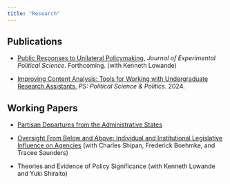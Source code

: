 ```yaml
---
title: "Research"
---
```




## Publications
* [Public Responses to Unilateral Policymaking,](../public-responses-to-unilateral-policymaking.pdf) _Journal of Experimental
Political Science_. Forthcoming. (with Kenneth Lowande)

* [Improving Content Analysis: Tools for Working with Undergraduate Research Assistants,](../improving-content-analysis-tools-for-working-with-undergraduate-research-assistants.pdf) _PS: Political Science & Politics_. 2024. 

## Working Papers

* [Partisan Departures from the Administrative States](../jmp.pdf)

* [Oversight From Below and Above: Individual and Institutional Legislative Influence on Agencies](../bsgs-anonymous.pdf) (with Charles Shipan, Frederick Boehmke, and Tracee Saunders)

* Theories and Evidence of Policy Significance (with Kenneth Lowande and Yuki Shiraito)
